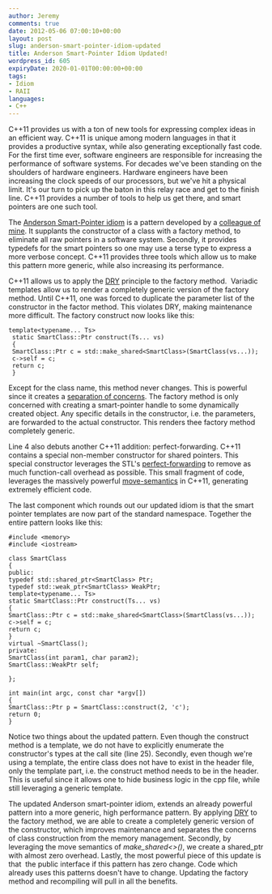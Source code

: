 ```yaml
---
author: Jeremy
comments: true
date: 2012-05-06 07:00:10+00:00
layout: post
slug: anderson-smart-pointer-idiom-updated
title: Anderson Smart-Pointer Idiom Updated!
wordpress_id: 605
expiryDate: 2020-01-01T00:00:00+00:00
tags:
- Idiom
- RAII
languages:
- C++
---
```


C++11 provides us with a ton of new tools for expressing complex ideas in an efficient way. C++11 is unique among modern languages in that it provides a productive syntax, while also generating exceptionally fast code. For the first time ever, software engineers are responsible for increasing the performance of software systems. For decades we've been standing on the shoulders of hardware engineers. Hardware engineers have been increasing the clock speeds of our processors, but we've hit a physical limit. It's our turn to pick up the baton in this relay race and get to the finish line. C++11 provides a number of tools to help us get there, and smart pointers are one such tool.
<!--more-->
The [Anderson Smart-Pointer idiom](http://www.codestrokes.com/2011/10/making-c-like-python-the-anderson-smart-pointer-pattern/) is a pattern developed by a [colleague of mine](http://www.chrisanderman.com/). It supplants the constructor of a class with a factory method, to eliminate all raw pointers in a software system. Secondly, it provides typedefs for the smart pointers so one may use a terse type to express a more verbose concept. C++11 provides three tools which allow us to make this pattern more generic, while also increasing its performance.

C++11 allows us to apply the [DRY](http://en.wikipedia.org/wiki/Don't_repeat_yourself) principle to the factory method.  Variadic templates allow us to render a completely generic version of the factory method. Until C++11, one was forced to duplicate the parameter list of the constructor in the factor method. This violates DRY, making maintenance more difficult. The factory construct now looks like this:

    
    template<typename... Ts>
     static SmartClass::Ptr construct(Ts... vs)
     {
     SmartClass::Ptr c = std::make_shared<SmartClass>(SmartClass(vs...));
     c->self = c;
     return c;
     }


Except for the class name, this method never changes. This is powerful since it creates a [separation of concerns](http://en.wikipedia.org/wiki/Separation_of_concerns). The factory method is only concerned with creating a smart-pointer handle to some dynamically created object. Any specific details in the constructor, i.e. the parameters, are forwarded to the actual constructor. This renders thee factory method completely generic.

Line 4 also debuts another C++11 addition: perfect-forwarding. C++11 contains a special non-member constructor for shared pointers. This special constructor leverages the STL's [perfect-forwarding](http://en.cppreference.com/w/cpp/utility/forward) to remove as much function-call overhead as possible. This small fragment of code, leverages the massively powerful [move-semantics](http://en.wikipedia.org/wiki/C%2B%2B11#Rvalue_references_and_move_constructors) in C++11, generating extremely efficient code.

The last component which rounds out our updated idiom is that the smart pointer templates are now part of the standard namespace. Together the entire pattern looks like this:

    
    #include <memory>
    #include <iostream>
    
    class SmartClass
    {
    public:
    typedef std::shared_ptr<SmartClass> Ptr;
    typedef std::weak_ptr<SmartClass> WeakPtr;
    template<typename... Ts>
    static SmartClass::Ptr construct(Ts... vs)
    {
    SmartClass::Ptr c = std::make_shared<SmartClass>(SmartClass(vs...));
    c->self = c;
    return c;
    }
    virtual ~SmartClass();
    private:
    SmartClass(int param1, char param2);
    SmartClass::WeakPtr self;
    
    };
    
    int main(int argc, const char *argv[])
    {
    SmartClass::Ptr p = SmartClass::construct(2, 'c');
    return 0;
    }


Notice two things about the updated pattern. Even though the construct method is a template, we do not have to explicitly enumerate the constructor's types at the call site (line 25). Secondly, even though we're using a template, the entire class does not have to exist in the header file, only the template part, i.e. the construct method needs to be in the header. This is useful since it allows one to hide business logic in the cpp file, while still leveraging a generic template.

The updated Anderson smart-pointer idiom, extends an already powerful pattern into a more generic, high performance pattern. By applying [DRY](http://en.wikipedia.org/wiki/Don't_repeat_yourself) to the factory method, we are able to create a completely generic version of the constructor, which improves maintenance and separates the concerns of class construction from the memory management. Secondly, by leveraging the move semantics of _make_shared<>()_, we create a shared_ptr with almost zero overhead. Lastly, the most powerful piece of this update is that  the public interface if this pattern has zero change. Code which already uses this patterns doesn't have to change. Updating the factory method and recompiling will pull in all the benefits.






